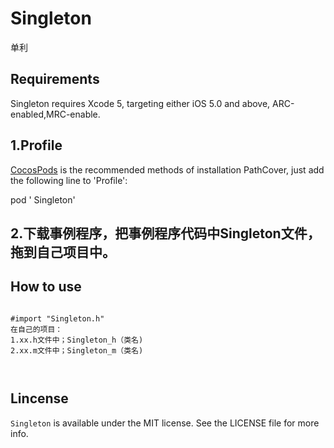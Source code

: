 # Singleton
单利

## Requirements ##

Singleton requires Xcode 5, targeting either iOS 5.0 and above, ARC-enabled,MRC-enable.      

## 1.Profile

[CocosPods](http://cocosPods.org) is the recommended methods of installation PathCover, just add the following line to 'Profile':

pod ' Singleton'

## 2.下载事例程序，把事例程序代码中Singleton文件，拖到自己项目中。

## How to use ##
```objc

#import "Singleton.h"    
在自己的项目：
1.xx.h文件中；Singleton_h（类名)
2.xx.m文件中；Singleton_m（类名)



```
## Lincense ##

`Singleton` is available under the MIT license. See the LICENSE file for more info.
